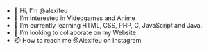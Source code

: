 - 👋 Hi, I’m @alexifeu
- 👀 I’m interested in Videogames and Anime
- 🌱 I’m currently learning HTML, CSS, PHP, C, JavaScript and Java.
- 💞️ I’m looking to collaborate on my Website
- 📫 How to reach me @Alexifeu on Instagram
